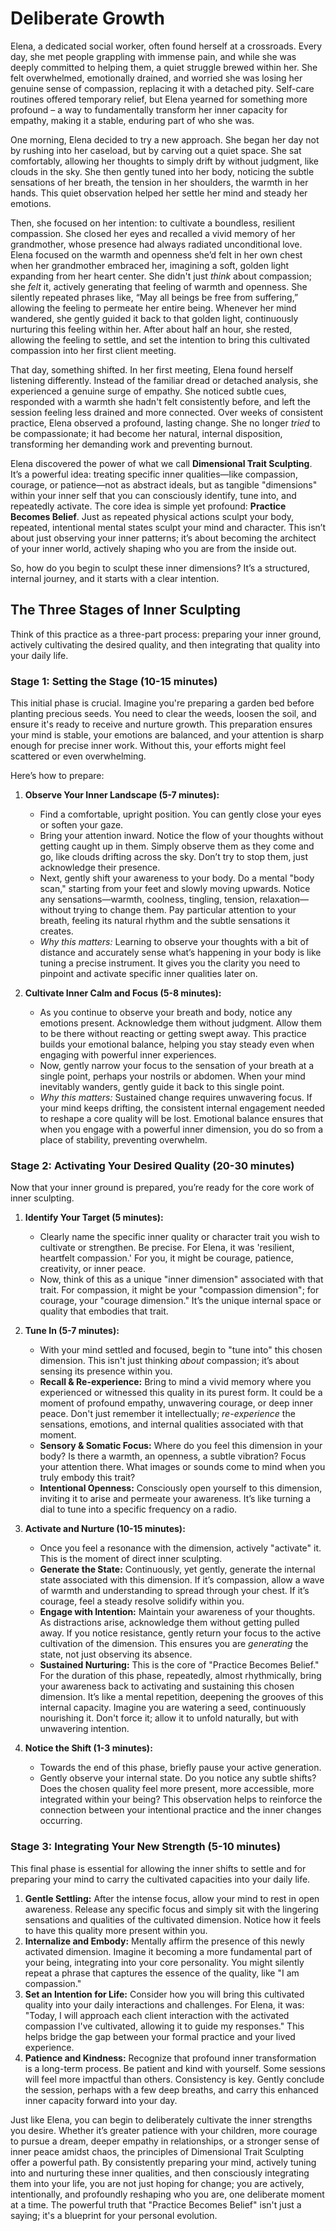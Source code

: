 # Deliberate Growth

Elena, a dedicated social worker, often found herself at a crossroads. Every day, she met people grappling with immense pain, and while she was deeply committed to helping them, a quiet struggle brewed within her. She felt overwhelmed, emotionally drained, and worried she was losing her genuine sense of compassion, replacing it with a detached pity. Self-care routines offered temporary relief, but Elena yearned for something more profound – a way to fundamentally transform her inner capacity for empathy, making it a stable, enduring part of who she was.

One morning, Elena decided to try a new approach. She began her day not by rushing into her caseload, but by carving out a quiet space. She sat comfortably, allowing her thoughts to simply drift by without judgment, like clouds in the sky. She then gently tuned into her body, noticing the subtle sensations of her breath, the tension in her shoulders, the warmth in her hands. This quiet observation helped her settle her mind and steady her emotions.

Then, she focused on her intention: to cultivate a boundless, resilient compassion. She closed her eyes and recalled a vivid memory of her grandmother, whose presence had always radiated unconditional love. Elena focused on the warmth and openness she’d felt in her own chest when her grandmother embraced her, imagining a soft, golden light expanding from her heart center. She didn't just *think* about compassion; she *felt* it, actively generating that feeling of warmth and openness. She silently repeated phrases like, “May all beings be free from suffering,” allowing the feeling to permeate her entire being. Whenever her mind wandered, she gently guided it back to that golden light, continuously nurturing this feeling within her. After about half an hour, she rested, allowing the feeling to settle, and set the intention to bring this cultivated compassion into her first client meeting.

That day, something shifted. In her first meeting, Elena found herself listening differently. Instead of the familiar dread or detached analysis, she experienced a genuine surge of empathy. She noticed subtle cues, responded with a warmth she hadn't felt consistently before, and left the session feeling less drained and more connected. Over weeks of consistent practice, Elena observed a profound, lasting change. She no longer *tried* to be compassionate; it had become her natural, internal disposition, transforming her demanding work and preventing burnout.

Elena discovered the power of what we call **Dimensional Trait Sculpting**. It’s a powerful idea: treating specific inner qualities—like compassion, courage, or patience—not as abstract ideals, but as tangible "dimensions" within your inner self that you can consciously identify, tune into, and repeatedly activate. The core idea is simple yet profound: **Practice Becomes Belief**. Just as repeated physical actions sculpt your body, repeated, intentional mental states sculpt your mind and character. This isn’t about just observing your inner patterns; it’s about becoming the architect of your inner world, actively shaping who you are from the inside out.

So, how do you begin to sculpt these inner dimensions? It’s a structured, internal journey, and it starts with a clear intention.

## **The Three Stages of Inner Sculpting**

Think of this practice as a three-part process: preparing your inner ground, actively cultivating the desired quality, and then integrating that quality into your daily life.

### **Stage 1: Setting the Stage (10-15 minutes)**

This initial phase is crucial. Imagine you're preparing a garden bed before planting precious seeds. You need to clear the weeds, loosen the soil, and ensure it's ready to receive and nurture growth. This preparation ensures your mind is stable, your emotions are balanced, and your attention is sharp enough for precise inner work. Without this, your efforts might feel scattered or even overwhelming.

Here’s how to prepare:

1.  **Observe Your Inner Landscape (5-7 minutes):**
    *   Find a comfortable, upright position. You can gently close your eyes or soften your gaze.
    *   Bring your attention inward. Notice the flow of your thoughts without getting caught up in them. Simply observe them as they come and go, like clouds drifting across the sky. Don’t try to stop them, just acknowledge their presence.
    *   Next, gently shift your awareness to your body. Do a mental "body scan," starting from your feet and slowly moving upwards. Notice any sensations—warmth, coolness, tingling, tension, relaxation—without trying to change them. Pay particular attention to your breath, feeling its natural rhythm and the subtle sensations it creates.
    *   *Why this matters:* Learning to observe your thoughts with a bit of distance and accurately sense what’s happening in your body is like tuning a precise instrument. It gives you the clarity you need to pinpoint and activate specific inner qualities later on.

2.  **Cultivate Inner Calm and Focus (5-8 minutes):**
    *   As you continue to observe your breath and body, notice any emotions present. Acknowledge them without judgment. Allow them to be there without reacting or getting swept away. This practice builds your emotional balance, helping you stay steady even when engaging with powerful inner experiences.
    *   Now, gently narrow your focus to the sensation of your breath at a single point, perhaps your nostrils or abdomen. When your mind inevitably wanders, gently guide it back to this single point.
    *   *Why this matters:* Sustained change requires unwavering focus. If your mind keeps drifting, the consistent internal engagement needed to reshape a core quality will be lost. Emotional balance ensures that when you engage with a powerful inner dimension, you do so from a place of stability, preventing overwhelm.

### **Stage 2: Activating Your Desired Quality (20-30 minutes)**

Now that your inner ground is prepared, you’re ready for the core work of inner sculpting.

1.  **Identify Your Target (5 minutes):**
    *   Clearly name the specific inner quality or character trait you wish to cultivate or strengthen. Be precise. For Elena, it was 'resilient, heartfelt compassion.' For you, it might be courage, patience, creativity, or inner peace.
    *   Now, think of this as a unique "inner dimension" associated with that trait. For compassion, it might be your "compassion dimension"; for courage, your "courage dimension." It’s the unique internal space or quality that embodies that trait.

2.  **Tune In (5-7 minutes):**
    *   With your mind settled and focused, begin to "tune into" this chosen dimension. This isn't just thinking *about* compassion; it’s about sensing its presence within you.
    *   **Recall & Re-experience:** Bring to mind a vivid memory where you experienced or witnessed this quality in its purest form. It could be a moment of profound empathy, unwavering courage, or deep inner peace. Don't just remember it intellectually; *re-experience* the sensations, emotions, and internal qualities associated with that moment.
    *   **Sensory & Somatic Focus:** Where do you feel this dimension in your body? Is there a warmth, an openness, a subtle vibration? Focus your attention there. What images or sounds come to mind when you truly embody this trait?
    *   **Intentional Openness:** Consciously open yourself to this dimension, inviting it to arise and permeate your awareness. It’s like turning a dial to tune into a specific frequency on a radio.

3.  **Activate and Nurture (10-15 minutes):**
    *   Once you feel a resonance with the dimension, actively "activate" it. This is the moment of direct inner sculpting.
    *   **Generate the State:** Continuously, yet gently, generate the internal state associated with this dimension. If it’s compassion, allow a wave of warmth and understanding to spread through your chest. If it’s courage, feel a steady resolve solidify within you.
    *   **Engage with Intention:** Maintain your awareness of your thoughts. As distractions arise, acknowledge them without getting pulled away. If you notice resistance, gently return your focus to the active cultivation of the dimension. This ensures you are *generating* the state, not just observing its absence.
    *   **Sustained Nurturing:** This is the core of "Practice Becomes Belief." For the duration of this phase, repeatedly, almost rhythmically, bring your awareness back to activating and sustaining this chosen dimension. It’s like a mental repetition, deepening the grooves of this internal capacity. Imagine you are watering a seed, continuously nourishing it. Don't force it; allow it to unfold naturally, but with unwavering intention.

4.  **Notice the Shift (1-3 minutes):**
    *   Towards the end of this phase, briefly pause your active generation.
    *   Gently observe your internal state. Do you notice any subtle shifts? Does the chosen quality feel more present, more accessible, more integrated within your being? This observation helps to reinforce the connection between your intentional practice and the inner changes occurring.

### **Stage 3: Integrating Your New Strength (5-10 minutes)**

This final phase is essential for allowing the inner shifts to settle and for preparing your mind to carry the cultivated capacities into your daily life.

1.  **Gentle Settling:** After the intense focus, allow your mind to rest in open awareness. Release any specific focus and simply sit with the lingering sensations and qualities of the cultivated dimension. Notice how it feels to have this quality more present within you.
2.  **Internalize and Embody:** Mentally affirm the presence of this newly activated dimension. Imagine it becoming a more fundamental part of your being, integrating into your core personality. You might silently repeat a phrase that captures the essence of the quality, like "I am compassion."
3.  **Set an Intention for Life:** Consider how you will bring this cultivated quality into your daily interactions and challenges. For Elena, it was: "Today, I will approach each client interaction with the activated compassion I've cultivated, allowing it to guide my responses." This helps bridge the gap between your formal practice and your lived experience.
4.  **Patience and Kindness:** Recognize that profound inner transformation is a long-term process. Be patient and kind with yourself. Some sessions will feel more impactful than others. Consistency is key. Gently conclude the session, perhaps with a few deep breaths, and carry this enhanced inner capacity forward into your day.

Just like Elena, you can begin to deliberately cultivate the inner strengths you desire. Whether it’s greater patience with your children, more courage to pursue a dream, deeper empathy in relationships, or a stronger sense of inner peace amidst chaos, the principles of Dimensional Trait Sculpting offer a powerful path. By consistently preparing your mind, actively tuning into and nurturing these inner qualities, and then consciously integrating them into your life, you are not just hoping for change; you are actively, intentionally, and profoundly reshaping who you are, one deliberate moment at a time. The powerful truth that "Practice Becomes Belief" isn't just a saying; it's a blueprint for your personal evolution.